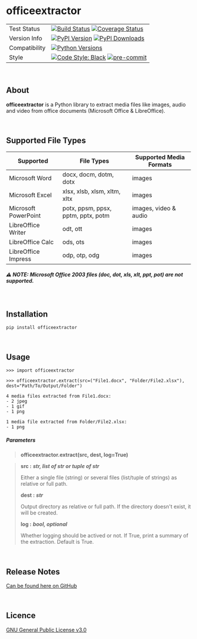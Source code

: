 # officeextractor

<table>
<tr>
    <td>Test Status</td>
    <td><a href="https://travis-ci.com/fbernhart/officeextractor"><img src="https://img.shields.io/travis/com/fbernhart/officeextractor/main?style=flat-square&label=TravisCI&logo=Travis&logoColor=white" alt="Build Status"></a> <a href="https://coveralls.io/github/fbernhart/officeextractor?branch=main"><img src="https://img.shields.io/coveralls/fbernhart/officeextractor/main?style=flat-square&label=coverage&logo=coveralls&logoColor=white" alt="Coverage Status"></a></td>
</tr>
<tr>
    <td>Version Info</td>
    <td><a href="https://pypi.org/project/officeextractor"><img src="https://img.shields.io/pypi/v/officeextractor?style=flat-square&label=PyPI&logo=PyPI&logoColor=white&color=blue" alt="PyPI Version"></a> <a href="https://pypi.org/project/officeextractor"><img src="https://img.shields.io/pypi/dm/officeextractor?style=flat-square&label=Downloads&logo=PyPI&logoColor=white" alt="PyPI Downloads"></a></td>
</tr>
<tr>
    <td>Compatibility</td>
    <td><a href="https://pypi.org/project/officeextractor"><img src="https://img.shields.io/pypi/pyversions/officeextractor?style=flat-square&label=Python&logo=Python&logoColor=white&color=blue" alt="Python Versions"></a></td>
</tr>
<tr>
    <td>Style</td>
    <td><a href="https://github.com/psf/black"><img src="https://img.shields.io/badge/code%20style-black-000000?style=flat-square" alt="Code Style: Black"></a> <a href="https://github.com/pre-commit/pre-commit"><img src="https://img.shields.io/badge/pre--commit-enabled-brightgreen?logo=pre-commit&logoColor=white&style=flat-square" alt="pre-commit"></a></td>
</tr>
</table>

<br>

## About

**officeextractor** is a Python library to extract media files like images, audio and video from office documents (Microsoft Office & LibreOffice).

<br>

## Supported File Types

Supported | File Types | Supported Media Formats
--- | --- | ---
Microsoft Word | docx, docm, dotm, dotx | images 
Microsoft Excel | xlsx, xlsb, xlsm, xltm, xltx | images 
Microsoft PowerPoint | potx, ppsm, ppsx, pptm, pptx, potm | images, video & audio
LibreOffice Writer | odt, ott | images 
LibreOffice Calc | ods, ots | images 
LibreOffice Impress | odp, otp, odg | images 

##### &#9888; **NOTE:** Microsoft Office 2003 files (doc, dot, xls, xlt, ppt, pot) are not supported.

<br>

## Installation

```
pip install officeextractor
```

<br>

## Usage

```
>>> import officeextractor

>>> officeextractor.extract(src=("File1.docx", "Folder/File2.xlsx"), dest="Path/To/Output/Folder")

4 media files extracted from File1.docx:
- 2 jpeg
- 1 gif
- 1 png

1 media file extracted from Folder/File2.xlsx:
- 1 png
```

##### Parameters
> **officeextractor.extract(src, dest, log=True)**

> **src :** ***str, list of str or tuple of str***
> 
> Either a single file (string) or several files (list/tuple of strings) as relative or full path.
> 
> **dest :** ***str***
> 
> Output directory as relative or full path. If the directory doesn't exist, it will be created.
> 
> **log :** ***bool, optional***
> 
> Whether logging should be actived or not. If True, print a summary of the extraction. Default is True.

<br>

## Release Notes

[Can be found here on GitHub](https://github.com/fbernhart/officeextractor/blob/main/RELEASE_NOTES.rst)

<br>

## Licence

[GNU General Public License v3.0](https://github.com/fbernhart/officeextractor/blob/main/LICENSE)
